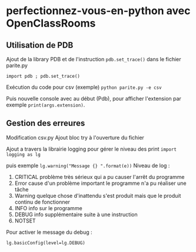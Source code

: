 # perfectionnez-vous-en-python avec OpenClassRooms


## Utilisation de PDB 

Ajout de la library PDB et de l'instruction `pdb.set_trace()` dans le fichier parite.py

`import pdb ; pdb.set_trace()` 

Exécution du code pour csv (exemple)
`python parite.py -e csv`

Puis nouvelle console avec au début (Pdb), pour afficher l'extension par exemple `print(args.extension)`.

## Gestion des erreures 

Modification csv.py 
Ajout bloc try à l'ouverture du fichier 


Ajout a travers la librairie logging pour gérer le niveau des print
`import logging as lg`

puis exemple `lg.warning("Message {} ".format(e))`
Niveau de log :
1. CRITICAL problème très sérieux qui a pu causer l'arrêt du programme
1. Error cause d'un problème important le programme n'a pu réaliser une tâche
1. Warning quelque chose d'inattendu s'est produit mais que le produit continu de fonctionner
1. INFO info sur le programme
1. DEBUG info supplémentaire suite à une instruction
1. NOTSET


Pour activer le message du debug : 

`lg.basicConfig(level=lg.DEBUG)`


  













